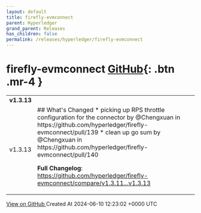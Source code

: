```yaml
---
layout: default
title: firefly-evmconnect
parent: Hyperledger
grand_parent: Releases
has_children: false
permalink: /releases/hyperledger/firefly-evmconnect
---
```


# firefly-evmconnect <span class="fs-3 right-align">[GitHub](https://github.com/hyperledger/firefly-evmconnect){: .btn .mr-4 }</span>


<div>
    <table>
        <tr>
            <td colspan="2">
                <b>
                    v1.3.13
                </b>
            </td>
        </tr>
        <tr>
            <td>
                <span class="chip">
                    v1.3.13
                </span>
            </td>
            <td>
                ## What's Changed
* picking up RPS throttle configuration for the connector by @Chengxuan in https://github.com/hyperledger/firefly-evmconnect/pull/139
* clean up go sum by @Chengxuan in https://github.com/hyperledger/firefly-evmconnect/pull/140


**Full Changelog**: https://github.com/hyperledger/firefly-evmconnect/compare/v1.3.11...v1.3.13
            </td>
        </tr>
    </table>
    <a href="https://github.com/hyperledger/firefly-evmconnect/releases/tag/v1.3.13" class=".btn">
        View on GitHub
    </a>
    <span class="right-align">
        Created At 2024-06-10 12:23:02 +0000 UTC
    </span>
</div>

